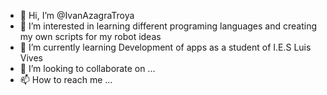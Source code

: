 - 👋 Hi, I’m @IvanAzagraTroya
- 👀 I’m interested in learning different programing languages and creating my own scripts for my robot ideas
- 🌱 I’m currently learning Development of apps as a student of I.E.S Luis Vives
- 💞️ I’m looking to collaborate on ...
- 📫 How to reach me ...

<!---
IvanAzagraTroya/IvanAzagraTroya is a ✨ special ✨ repository because its `README.md` (this file) appears on your GitHub profile.
You can click the Preview link to take a look at your changes.
--->
